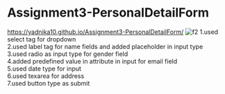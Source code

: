 # Assignment3-PersonalDetailForm
https://yadnika10.github.io/Assignment3-PersonalDetailForm/
![f2](https://github.com/yadnika10/Assignment3-PersonalDetailForm/assets/122971264/d0d95c05-e76b-48b9-aa59-7ebc25f7a246)
1.used select tag for dropdown<br>
2.used label tag for name fields and added placeholder in input type<br>
3.used radio as input type for gender field<br>
4.added predefined value in attribute in input for email field<br>
5.used date type for input<br>
6.used texarea for address<br>
7.used button type as submit<br>
